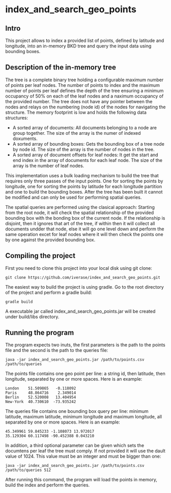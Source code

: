 # index_and_search_geo_points

## Intro

This project allows to index a provided list of points, defined by latitude and longitude, into an in-memory BKD tree and query the input data using 
bounding boxes.

## Description of the in-memory tree

The tree is a complete binary tree holding a configurable maximum number of points per leaf nodes.
The number of points  to index and the maximum number of points per leaf defines the depth of the tree ensuring
a minimum occupancy of 50% on each of the leaf nodes and a naximum occupancy of the provided number.
The tree does not have any pointer between the nodes and relays on the numbering (node id) of the nodes for
navigating the structure. The memory footprint is low and holds the following data structures:

* A sorted array of documents: All documents belonging to a node are group together. The size of the array is the numer of indexed doxuments.
* A sorted array of bounding boxes: Gets the bounding box of a tree node by node id. The size of the array is the number of nodes in the tree.  
* A sorted array of document offsets for leaf nodes: It get the start and end index in the array of documents for each leaf node.  The size
of the array is the number of leaf nodes.

This implementation uses a bulk loading mechanism to build the tree that requires only three passes of the input points. One for sorting the points by longitude, one for 
sorting the points by latitude for each longitude partition and one to build the bounding boxes. After the tree has been built it 
cannot be modified and can only be used for performing spatial queries. 

The spatial queries are performed using the clasical approach: Starting from the root node, it will check the spatial relationship of the provided bounding box
with the bonding box of the current node. If the relationship is disjoint, then it ignores that art of the tree, if within then it will collect all documents
undder that node, else it will go one level down and perform the same operation excet for leaf nodes where it will then check the points one by one against
the provided bounding box.

## Compiling the project

First you need to clone this project into your local disk using git clone:

`git clone https://github.com/iverase/index_and_search_geo_points.git`

The easiest way to build the project is using gradle. Go to the root directory of the project and perform a gradle build:

`gradle build`     

A executable jar called index_and_search_geo_points.jar will be created under build/libs directory.  

## Running the program

The program expects two inuts, the first parameters is the path to the points file and the second is the path to the queries file:

`java -jar index_and_search_geo_points.jar /path/to/points.csv /path/to/queries`

The points file contains one geo point per line: a string id, then latitude,
then longitude, separated by one or more spaces. Here is an example:

```
London    51.509865   -0.118092
Paris     48.864716    2.349014
Berlin    52.520008   13.404954
New-York  40.730610  -73.935242
```

The queries file contains one bounding box query per line: minimum latitude, maximum
latitude, minimum longitude and maximum longitude, all separated by one or more spaces.
Here is an example:

```
45.349961 59.845233 -1.108073 13.972017
35.129304 60.117498 -90.452388 0.043210
```

In addition, a third optional parameter can be given which sets the documtens per leaf the tree must comply. If not provided
it will use the dault value of 1024. This value must be an integer and must be bigger than one:

`java -jar index_and_search_geo_points.jar /path/to/points.csv /path/to/queries 512`

After running this command, the program will load the points in memory, build the index and perform the queries.  
   
